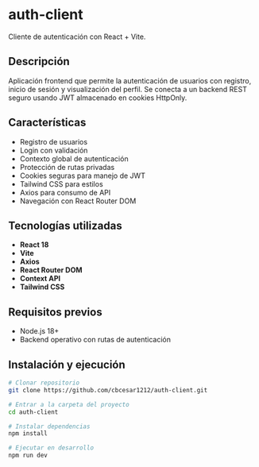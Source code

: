 # auth-client
Cliente de autenticación con React + Vite.

## Descripción
Aplicación frontend que permite la autenticación de usuarios con registro, inicio de sesión y visualización del perfil. Se conecta a un backend REST seguro usando JWT almacenado en cookies HttpOnly.

## Características
- Registro de usuarios
- Login con validación
- Contexto global de autenticación
- Protección de rutas privadas
- Cookies seguras para manejo de JWT
- Tailwind CSS para estilos
- Axios para consumo de API
- Navegación con React Router DOM

## Tecnologías utilizadas
- **React 18**
- **Vite**
- **Axios**
- **React Router DOM**
- **Context API**
- **Tailwind CSS**

## Requisitos previos
- Node.js 18+
- Backend operativo con rutas de autenticación

## Instalación y ejecución
```bash
# Clonar repositorio
git clone https://github.com/cbcesar1212/auth-client.git

# Entrar a la carpeta del proyecto
cd auth-client

# Instalar dependencias
npm install

# Ejecutar en desarrollo
npm run dev
